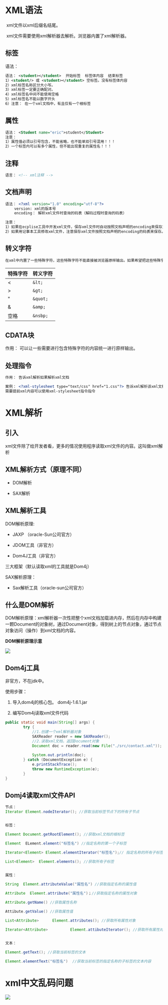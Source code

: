 # XML语法

​          xml文件以xml后缀名结尾。

​          xml文件需要使用xml解析器去解析。浏览器内置了xml解析器。

## 标签

语法：

```xml
语法： <student></student>  开始标签  标签体内容  结束标签
1）<student/> 或 <student></student> 空标签。没有标签体内容
2）xml标签名称区分大小写。
3）xml标签一定要正确配对。
4）xml标签名中间不能使用空格
5）xml标签名不能以数字开头
6）注意： 在一个xml文档中，有且仅有一个根标签
```

## 属性

 ```xml
语法： <Student name="eric">student</Student>
注意：
1）属性值必须以引号包含，不能省略，也不能单双引号混用！！！
2）一个标签内可以有多个属性，但不能出现重复的属性名！！！
 ```

## 注释

 ```xml
语言： <!-- xml注释 -->
 ```

## 文档声明

```xml
语法： <?xml version="1.0" encoding="utf-8"?>
    version: xml的版本号
	encoding： 解析xml文件时查询的码表（解码过程时查询的码表）

注意：
1）如果在ecplise工具中开发xml文件，保存xml文件时自动按照文档声明的encoding来保存文件。
2）如果用记事本工具修改xml文件，注意保存xml文件按照文档声明的encoding的码表来保存。 
```

## 转义字符

 ```xml
在xml中内置了一些特殊字符，这些特殊字符不能直接被浏览器原样输出。如果希望把这些特殊字符按照原样输出到浏览器，对这些特殊字符进行转义。转义之后的字符就叫转义字节。
 ```

| 特殊字符 | 转义字符 |
| -------- | -------- |
| <        | `&lt;`   |
| \>       | `&gt;`   |
| "        | `&quot;` |
| &        | `&amp;`  |
| 空格     | `&nsbp;` |

## CDATA块

 作用： 可以让一些需要进行包含特殊字符的内容统一进行原样输出。

## 处理指令

```xml
作用： 告诉xml解析如果解析xml文档

案例： <?xml-stylesheet type="text/css" href="1.css"?> 告诉xml解析该xml文档引用了哪个css文件
需要提前xml内容可以使用xml-stylesheet指令指令
```

# XML解析 

## 引入

 xml文件除了给开发者看，更多的情况使用程序读取xml文件的内容。这叫做xml解析

## XML解析方式（原理不同）

- DOM解析

- SAX解析

## XML解析工具

DOM解析原理:

- JAXP （oracle-Sun公司官方）

- JDOM工具（非官方）

- Dom4J工具（非官方）

三大框架（默认读取xml的工具就是Dom4j）

SAX解析原理：

- Sax解析工具（oracle-sun公司官方）

 ## 什么是DOM解析

DOM解析原理：xml解析器一次性把整个xml文档加载进内存，然后在内存中构建一颗Document的对象树，通过Document对象，得到树上的节点对象，通过节点对象访问（操作）到xml文档的内容。

**DOM解析原理示意**

![](./doc/02.png)

## Dom4j工具

非官方，不在jdk中。

使用步骤：

1. 导入dom4j的核心包。 dom4j-1.6.1.jar

2. 编写Dom4j读取xml文件代码

```java
public static void main(String[] args) {
		try {
			//1.创建一个xml解析器对象
			SAXReader reader = new SAXReader();
			//2.读取xml文档，返回Document对象
			Document doc = reader.read(new File("./src/contact.xml"));
			
			System.out.println(doc);
		} catch (DocumentException e) {
			e.printStackTrace();
			throw new RuntimeException(e);
		}
}
```

## Domj4读取xml文件API

```java
节点：
Iterator Element.nodeIterator(); //获取当前标签节点下的所有子节点


标签：

Element Document.getRootElement(); //获取xml文档的根标签       

Element  ELement.element("标签名") //指定名称的第一个子标签

Iterator<Element> Element.elementIterator("标签名");// 指定名称的所有子标签

List<Element>  Element.elements(); //获取所有子标签
                            

属性：

String  Element.attributeValue("属性名") //获取指定名称的属性值

Attribute  Element.attribute("属性名")；//获取指定名称的属性对象   

Attribute.getName() //获取属性名称

Attibute.getValue() //获取属性值

List<Attribute>      Element.attributes(); //获取所有属性对象

Iterator<Attribute>          Element.attibuteIterator(); //获取所有属性对象
 

文本：

Element.getText(); //获取当前标签的文本

Element.elementText("标签名")  //获取当前标签的指定名称的子标签的文本内容
```

# xml中文乱码问题

![](./doc/01.png)